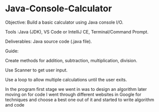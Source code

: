 # Java-Console-Calculator
Objective: Build a basic calculator using Java console I/O.

Tools :Java (JDK), VS Code or IntelliJ CE, Terminal/Command Prompt.

Deliverables: Java source code (.java file).

Guide:

Create methods for addition, subtraction, multiplication, division.

Use Scanner to get user input.

Use a loop to allow multiple calculations until the user exits.

In the program first stage we went in was to design an algorithm later moving on for code 
I went through different websites in Google for techniques and choose a best one out of it and started to write algorithm and code
